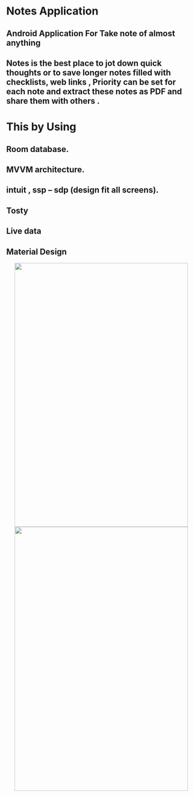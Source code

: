 # Notes Application
## Android Application For Take note of almost anything

## Notes is the best place to jot down quick thoughts or to save longer notes filled with checklists, web links , Priority can be set for each note and extract these notes as PDF and share them with others .

# This by Using

## Room database.
## MVVM architecture.
## intuit , ssp – sdp (design fit all screens).
## Tosty
## Live data
## Material Design

<p align="center">
  <img width="460" height="700" src="https://user-images.githubusercontent.com/59257905/108930036-d69b6680-764d-11eb-81fb-c0f32b2bb0da.png">                <img width="460" height="700" src="https://user-images.githubusercontent.com/59257905/108930036-d69b6680-764d-11eb-81fb-c0f32b2bb0da.png">
</p>
